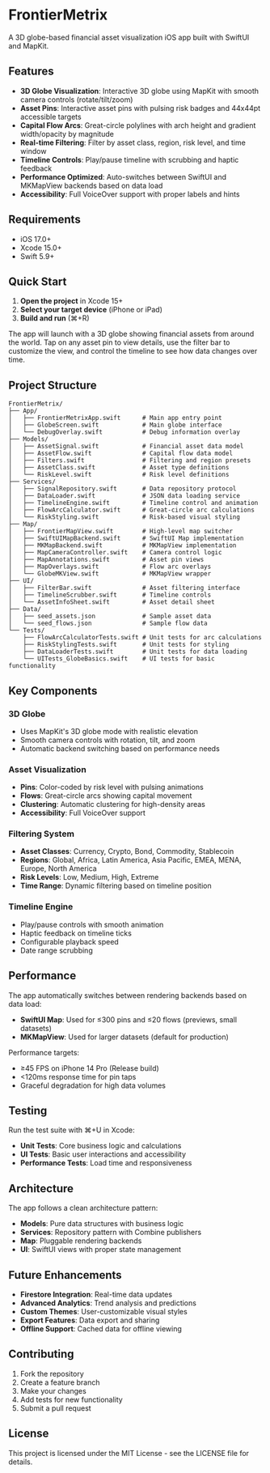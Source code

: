 # FrontierMetrix

A 3D globe-based financial asset visualization iOS app built with SwiftUI and MapKit.

## Features

- **3D Globe Visualization**: Interactive 3D globe using MapKit with smooth camera controls (rotate/tilt/zoom)
- **Asset Pins**: Interactive asset pins with pulsing risk badges and 44x44pt accessible targets
- **Capital Flow Arcs**: Great-circle polylines with arch height and gradient width/opacity by magnitude
- **Real-time Filtering**: Filter by asset class, region, risk level, and time window
- **Timeline Controls**: Play/pause timeline with scrubbing and haptic feedback
- **Performance Optimized**: Auto-switches between SwiftUI and MKMapView backends based on data load
- **Accessibility**: Full VoiceOver support with proper labels and hints

## Requirements

- iOS 17.0+
- Xcode 15.0+
- Swift 5.9+

## Quick Start

1. **Open the project** in Xcode 15+
2. **Select your target device** (iPhone or iPad)
3. **Build and run** (⌘+R)

The app will launch with a 3D globe showing financial assets from around the world. Tap on any asset pin to view details, use the filter bar to customize the view, and control the timeline to see how data changes over time.

## Project Structure

```
FrontierMetrix/
├── App/
│   ├── FrontierMetrixApp.swift      # Main app entry point
│   ├── GlobeScreen.swift            # Main globe interface
│   └── DebugOverlay.swift           # Debug information overlay
├── Models/
│   ├── AssetSignal.swift            # Financial asset data model
│   ├── AssetFlow.swift              # Capital flow data model
│   ├── Filters.swift                # Filtering and region presets
│   ├── AssetClass.swift             # Asset type definitions
│   └── RiskLevel.swift              # Risk level definitions
├── Services/
│   ├── SignalRepository.swift       # Data repository protocol
│   ├── DataLoader.swift             # JSON data loading service
│   ├── TimelineEngine.swift         # Timeline control and animation
│   ├── FlowArcCalculator.swift      # Great-circle arc calculations
│   └── RiskStyling.swift            # Risk-based visual styling
├── Map/
│   ├── FrontierMapView.swift        # High-level map switcher
│   ├── SwiftUIMapBackend.swift      # SwiftUI Map implementation
│   ├── MKMapBackend.swift           # MKMapView implementation
│   ├── MapCameraController.swift    # Camera control logic
│   ├── MapAnnotations.swift         # Asset pin views
│   ├── MapOverlays.swift            # Flow arc overlays
│   └── GlobeMKView.swift            # MKMapView wrapper
├── UI/
│   ├── FilterBar.swift              # Asset filtering interface
│   ├── TimelineScrubber.swift       # Timeline controls
│   └── AssetInfoSheet.swift         # Asset detail sheet
├── Data/
│   ├── seed_assets.json             # Sample asset data
│   └── seed_flows.json              # Sample flow data
└── Tests/
    ├── FlowArcCalculatorTests.swift # Unit tests for arc calculations
    ├── RiskStylingTests.swift       # Unit tests for styling
    ├── DataLoaderTests.swift        # Unit tests for data loading
    └── UITests_GlobeBasics.swift    # UI tests for basic functionality
```

## Key Components

### 3D Globe
- Uses MapKit's 3D globe mode with realistic elevation
- Smooth camera controls with rotation, tilt, and zoom
- Automatic backend switching based on performance needs

### Asset Visualization
- **Pins**: Color-coded by risk level with pulsing animations
- **Flows**: Great-circle arcs showing capital movement
- **Clustering**: Automatic clustering for high-density areas
- **Accessibility**: Full VoiceOver support

### Filtering System
- **Asset Classes**: Currency, Crypto, Bond, Commodity, Stablecoin
- **Regions**: Global, Africa, Latin America, Asia Pacific, EMEA, MENA, Europe, North America
- **Risk Levels**: Low, Medium, High, Extreme
- **Time Range**: Dynamic filtering based on timeline position

### Timeline Engine
- Play/pause controls with smooth animation
- Haptic feedback on timeline ticks
- Configurable playback speed
- Date range scrubbing

## Performance

The app automatically switches between rendering backends based on data load:
- **SwiftUI Map**: Used for ≤300 pins and ≤20 flows (previews, small datasets)
- **MKMapView**: Used for larger datasets (default for production)

Performance targets:
- ≥45 FPS on iPhone 14 Pro (Release build)
- <120ms response time for pin taps
- Graceful degradation for high data volumes

## Testing

Run the test suite with ⌘+U in Xcode:

- **Unit Tests**: Core business logic and calculations
- **UI Tests**: Basic user interactions and accessibility
- **Performance Tests**: Load time and responsiveness

## Architecture

The app follows a clean architecture pattern:
- **Models**: Pure data structures with business logic
- **Services**: Repository pattern with Combine publishers
- **Map**: Pluggable rendering backends
- **UI**: SwiftUI views with proper state management

## Future Enhancements

- **Firestore Integration**: Real-time data updates
- **Advanced Analytics**: Trend analysis and predictions
- **Custom Themes**: User-customizable visual styles
- **Export Features**: Data export and sharing
- **Offline Support**: Cached data for offline viewing

## Contributing

1. Fork the repository
2. Create a feature branch
3. Make your changes
4. Add tests for new functionality
5. Submit a pull request

## License

This project is licensed under the MIT License - see the LICENSE file for details.